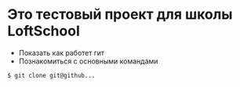  # Это тестовый проект для школы LoftSchool
 + Показать как работет гит
 + Познакомиться с основными командами

 ```bash
 $ git clone git@github...

 ```
